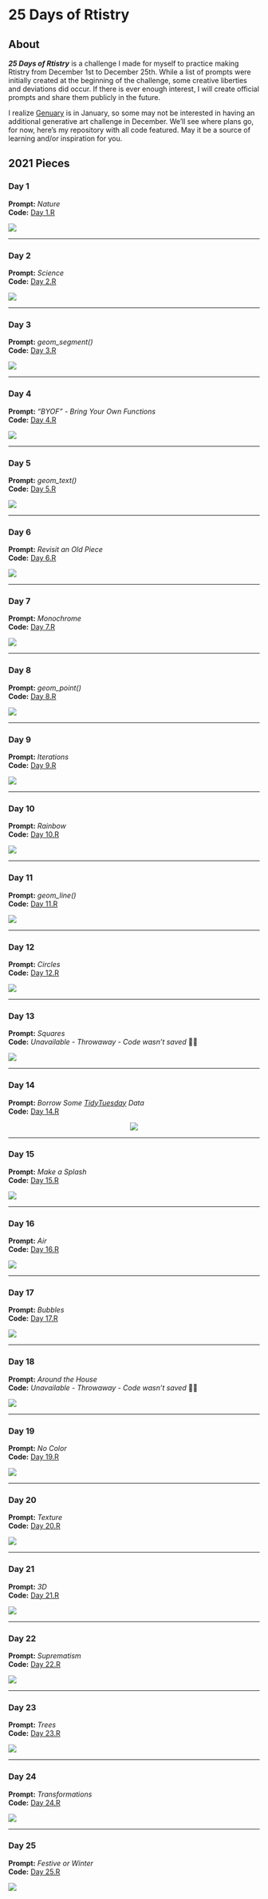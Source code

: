 25 Days of Rtistry
================

## About

***25 Days of Rtistry*** is a challenge I made for myself to practice
making Rtistry from December 1st to December 25th. While a list of
prompts were initially created at the beginning of the challenge, some
creative liberties and deviations did occur. If there is ever enough
interest, I will create official prompts and share them publicly in the
future.

I realize [Genuary](https://genuary.art) is in January, so some may not
be interested in having an additional generative art challenge in
December. We’ll see where plans go, for now, here’s my repository with
all code featured. May it be a source of learning and/or inspiration for
you.

## 2021 Pieces

### Day 1

**Prompt:** *Nature* <br> **Code:** [Day
1.R](Submissions/2021-12-01/Day%201.R)

<p>
<img src="Submissions/2021-12-01/Mountains.PNG">
</p>

------------------------------------------------------------------------

### Day 2

**Prompt:** *Science* <br> **Code:** [Day
2.R](Submissions/2021-12-02/Day%202.R)

<p>
<img src="Submissions/2021-12-02/Mito.PNG">
</p>

------------------------------------------------------------------------

### Day 3

**Prompt:** *geom\_segment()* <br> **Code:** [Day
3.R](Submissions/2021-12-03/Day%203.R)

<p>
<img src="Submissions/2021-12-03/Buildings.PNG">
</p>

------------------------------------------------------------------------

### Day 4

**Prompt:** *“BYOF” - Bring Your Own Functions* <br> **Code:** [Day
4.R](Submissions/2021-12-04/Day%204.R)

<p>
<img src="Submissions/2021-12-04/Crossover.PNG">
</p>

------------------------------------------------------------------------

### Day 5

**Prompt:** *geom\_text()* <br> **Code:** [Day
5.R](Submissions/2021-12-05/Day%205.R)

<p>
<img src="Submissions/2021-12-05/Pipe Dreams.PNG">
</p>

------------------------------------------------------------------------

### Day 6

**Prompt:** *Revisit an Old Piece* <br> **Code:** [Day
6.R](Submissions/2021-12-06/Day%206.R)

<p>
<img src="Submissions/2021-12-06/Polar City.PNG">
</p>

------------------------------------------------------------------------

### Day 7

**Prompt:** *Monochrome* <br> **Code:** [Day
7.R](Submissions/2021-12-07/Day%207.R)

<p>
<img src="Submissions/2021-12-07/Mono Grid.jfif">
</p>

------------------------------------------------------------------------

### Day 8

**Prompt:** *geom\_point()* <br> **Code:** [Day
8.R](Submissions/2021-12-08/Day%208.R)

<p>
<img src="Submissions/2021-12-08/Sunset Bubbles.jfif">
</p>

------------------------------------------------------------------------

### Day 9

**Prompt:** *Iterations* <br> **Code:** [Day
9.R](Submissions/2021-12-09/Day%209.R)

<p>
<img src="Submissions/2021-12-09/iter.png">
</p>

------------------------------------------------------------------------

### Day 10

**Prompt:** *Rainbow* <br> **Code:** [Day
10.R](Submissions/2021-12-10/Day%2010.R)

<p>
<img src="Submissions/2021-12-10/Rainbow.png">
</p>

------------------------------------------------------------------------

### Day 11

**Prompt:** *geom\_line()* <br> **Code:** [Day
11.R](Submissions/2021-12-11/Day%2011.R)

<p>
<img src="Submissions/2021-12-11/Colorwheel.png">
</p>

------------------------------------------------------------------------

### Day 12

**Prompt:** *Circles* <br> **Code:** [Day
12.R](Submissions/2021-12-12/Day%2012.R)

<p>
<img src="Submissions/2021-12-12/Fuzzy Circles.png">
</p>

------------------------------------------------------------------------

### Day 13

**Prompt:** *Squares* <br> **Code:** *Unavailable - Throwaway - Code
wasn’t saved* 🤦🏾

<p>
<img src="Submissions/2021-12-13/square.png">
</p>

------------------------------------------------------------------------

### Day 14

**Prompt:** *Borrow Some
[TidyTuesday](https://github.com/rfordatascience/tidytuesday) Data* <br>
**Code:** [Day 14.R](Submissions/2021-12-14/Day%2014.R)

<center>
<p>
<img src="Submissions/2021-12-14/Spice Pops.png">
</p>
</center>

------------------------------------------------------------------------

### Day 15

**Prompt:** *Make a Splash* <br> **Code:** [Day
15.R](Submissions/2021-12-15/Day%2015.R)

<p>
<img src="Submissions/2021-12-15/iter color.png">
</p>

------------------------------------------------------------------------

### Day 16

**Prompt:** *Air* <br> **Code:** [Day
16.R](Submissions/2021-12-16/Day%2016.R)

<p>
<img src="Submissions/2021-12-16/Air.png">
</p>

------------------------------------------------------------------------

### Day 17

**Prompt:** *Bubbles* <br> **Code:** [Day
17.R](Submissions/2021-12-17/Day%2017.R)

<p>
<img src="Submissions/2021-12-17/bubbles.png">
</p>

------------------------------------------------------------------------

### Day 18

**Prompt:** *Around the House* <br> **Code:** *Unavailable - Throwaway -
Code wasn’t saved* 🤦🏾

<p>
<img src="Submissions/2021-12-18/tile bubbles.png">
</p>

------------------------------------------------------------------------

### Day 19

**Prompt:** *No Color* <br> **Code:** [Day
19.R](Submissions/2021-12-19/Day%2019.R)

<p>
<img src="Submissions/2021-12-19/desert.png">
</p>

------------------------------------------------------------------------

### Day 20

**Prompt:** *Texture* <br> **Code:** [Day
20.R](Submissions/2021-12-20/Day%2020.R)

<p>
<img src="Submissions/2021-12-20/planet.png">
</p>

------------------------------------------------------------------------

### Day 21

**Prompt:** *3D* <br> **Code:** [Day
21.R](Submissions/2021-12-21/Day%2021.R)

<p>
<img src="Submissions/2021-12-21/3d.png">
</p>

------------------------------------------------------------------------

### Day 22

**Prompt:** *Suprematism* <br> **Code:** [Day
22.R](Submissions/2021-12-22/Day%2022.R)

<p>
<img src="Submissions/2021-12-22/spiral.png">
</p>

------------------------------------------------------------------------

### Day 23

**Prompt:** *Trees* <br> **Code:** [Day
23.R](Submissions/2021-12-23/Day%2023.R)

<p>
<img src="Submissions/2021-12-23/christmas tree.png">
</p>

------------------------------------------------------------------------

### Day 24

**Prompt:** *Transformations* <br> **Code:** [Day
24.R](Submissions/2021-12-24/Day%2024.R)

<p>
<img src="Submissions/2021-12-24/dots polar.png">
</p>

------------------------------------------------------------------------

### Day 25

**Prompt:** *Festive or Winter* <br> **Code:** [Day
25.R](Submissions/2021-12-25/Day%2025.R)

<p>
<img src="Submissions/2021-12-25/grinch.png">
</p>
